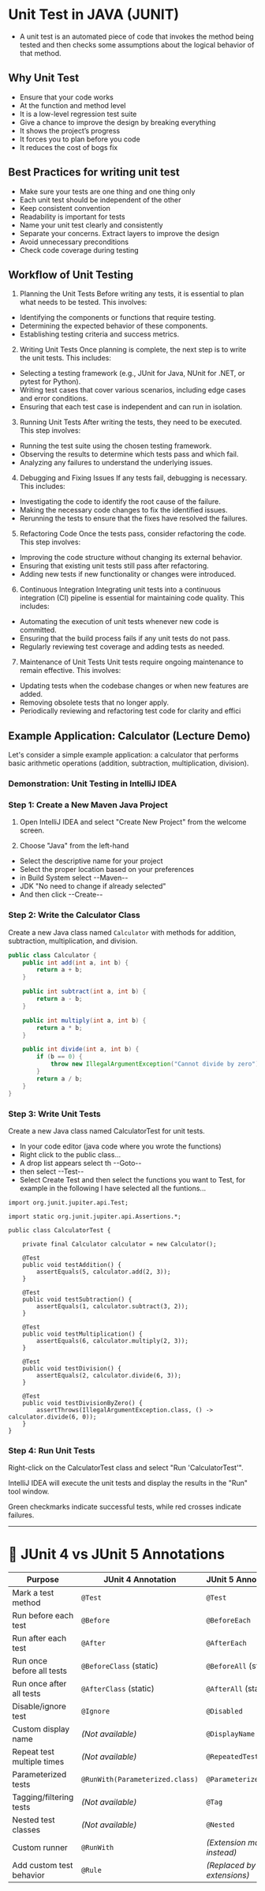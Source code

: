 # Unit Test in JAVA (JUNIT)
 - A unit test is an automated piece of code that invokes the method being tested and then checks some assumptions about the logical behavior of that method.
## Why Unit Test
- Ensure that your code works
- At the function and method level
- It is a low-level regression test suite
- Give a chance to improve  the design by breaking everything
- It shows the project’s progress
- It forces you to plan before you code
- It reduces the cost of bogs fix

## Best Practices for writing unit test
- Make sure your tests are one thing and one thing only
- Each unit test should be independent of the other
- Keep consistent convention
- Readability is important for tests
- Name your unit test clearly and consistently
- Separate your concerns. Extract layers to improve the design
- Avoid unnecessary preconditions
- Check code coverage during testing

## Workflow of Unit Testing

1. Planning the Unit Tests
Before writing any tests, it is essential to plan what needs to be tested. This involves:
- Identifying the components or functions that require testing.
- Determining the expected behavior of these components.
- Establishing testing criteria and success metrics.
2. Writing Unit Tests
Once planning is complete, the next step is to write the unit tests. This includes:
- Selecting a testing framework (e.g., JUnit for Java, NUnit for .NET, or pytest for Python).
- Writing test cases that cover various scenarios, including edge cases and error conditions.
- Ensuring that each test case is independent and can run in isolation.
3. Running Unit Tests
After writing the tests, they need to be executed. This step involves:
- Running the test suite using the chosen testing framework.
- Observing the results to determine which tests pass and which fail.
- Analyzing any failures to understand the underlying issues.
4. Debugging and Fixing Issues
If any tests fail, debugging is necessary. This includes:
- Investigating the code to identify the root cause of the failure.
- Making the necessary code changes to fix the identified issues.
- Rerunning the tests to ensure that the fixes have resolved the failures.
5. Refactoring Code
Once the tests pass, consider refactoring the code. This step involves:
- Improving the code structure without changing its external behavior.
- Ensuring that existing unit tests still pass after refactoring.
- Adding new tests if new functionality or changes were introduced.
6. Continuous Integration
Integrating unit tests into a continuous integration (CI) pipeline is essential for maintaining code quality. This includes:
- Automating the execution of unit tests whenever new code is committed.
- Ensuring that the build process fails if any unit tests do not pass.
- Regularly reviewing test coverage and adding tests as needed.
7. Maintenance of Unit Tests
Unit tests require ongoing maintenance to remain effective. This involves:
- Updating tests when the codebase changes or when new features are added.
- Removing obsolete tests that no longer apply.
- Periodically reviewing and refactoring test code for clarity and effici




## Example Application: Calculator (Lecture Demo)

Let's consider a simple example application: a calculator that performs basic arithmetic operations (addition, subtraction, multiplication, division).

### Demonstration: Unit Testing in IntelliJ IDEA

### Step 1: Create a New Maven Java Project

1. Open IntelliJ IDEA and select "Create New Project" from the welcome screen.

2. Choose "Java" from the left-hand
  - Select the descriptive name for your project
  - Select the proper location based on your preferences
  - in Build System select --Maven--
  - JDK "No need to change if already selected"
  - And then click --Create-- 
  

### Step 2: Write the Calculator Class

Create a new Java class named `Calculator` with methods for addition, subtraction, multiplication, and division.

```java
public class Calculator {
    public int add(int a, int b) {
        return a + b;
    }

    public int subtract(int a, int b) {
        return a - b;
    }

    public int multiply(int a, int b) {
        return a * b;
    }

    public int divide(int a, int b) {
        if (b == 0) {
            throw new IllegalArgumentException("Cannot divide by zero");
        }
        return a / b;
    }
}
````
### Step 3: Write Unit Tests
Create a new Java class named CalculatorTest for unit tests.
- In your code editor (java code where you wrote the functions)
- Right click to the public class...
- A drop list appears select th --Goto--
- then select --Test--
- Select Create Test and then select the functions you want to Test, for example in the following I have selected all the funtions...

````
import org.junit.jupiter.api.Test;

import static org.junit.jupiter.api.Assertions.*;

public class CalculatorTest {

    private final Calculator calculator = new Calculator();

    @Test
    public void testAddition() {
        assertEquals(5, calculator.add(2, 3));
    }

    @Test
    public void testSubtraction() {
        assertEquals(1, calculator.subtract(3, 2));
    }

    @Test
    public void testMultiplication() {
        assertEquals(6, calculator.multiply(2, 3));
    }

    @Test
    public void testDivision() {
        assertEquals(2, calculator.divide(6, 3));
    }

    @Test
    public void testDivisionByZero() {
        assertThrows(IllegalArgumentException.class, () -> calculator.divide(6, 0));
    }
}
````
### Step 4: Run Unit Tests
Right-click on the CalculatorTest class and select "Run 'CalculatorTest'".

IntelliJ IDEA will execute the unit tests and display the results in the "Run" tool window.

Green checkmarks indicate successful tests, while red crosses indicate failures.

-----------------

# 📌 JUnit 4 vs JUnit 5 Annotations  

| Purpose                     | JUnit 4 Annotation         | JUnit 5 Annotation       |
|-----------------------------|----------------------------|--------------------------|
| Mark a test method          | `@Test`                   | `@Test`                 |
| Run before each test        | `@Before`                 | `@BeforeEach`           |
| Run after each test         | `@After`                  | `@AfterEach`            |
| Run once before all tests   | `@BeforeClass` (static)   | `@BeforeAll` (static)   |
| Run once after all tests    | `@AfterClass` (static)    | `@AfterAll` (static)    |
| Disable/ignore test         | `@Ignore`                 | `@Disabled`             |
| Custom display name         | *(Not available)*         | `@DisplayName`          |
| Repeat test multiple times  | *(Not available)*         | `@RepeatedTest`         |
| Parameterized tests         | `@RunWith(Parameterized.class)` | `@ParameterizedTest` |
| Tagging/filtering tests     | *(Not available)*         | `@Tag`                  |
| Nested test classes         | *(Not available)*         | `@Nested`               |
| Custom runner               | `@RunWith`                | *(Extension model instead)* |
| Add custom test behavior    | `@Rule`                   | *(Replaced by extensions)* |




